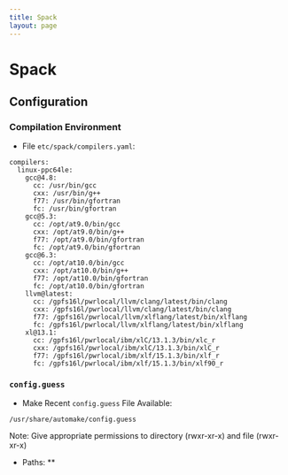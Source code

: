 ```yaml
---
title: Spack
layout: page
---
```

# Spack

## Configuration

### Compilation Environment

* File `etc/spack/compilers.yaml`:
```
compilers:
  linux-ppc64le:
    gcc@4.8:
      cc: /usr/bin/gcc
      cxx: /usr/bin/g++
      f77: /usr/bin/gfortran
      fc: /usr/bin/gfortran
    gcc@5.3:
      cc: /opt/at9.0/bin/gcc
      cxx: /opt/at9.0/bin/g++
      f77: /opt/at9.0/bin/gfortran
      fc: /opt/at9.0/bin/gfortran
    gcc@6.3:
      cc: /opt/at10.0/bin/gcc
      cxx: /opt/at10.0/bin/g++
      f77: /opt/at10.0/bin/gfortran
      fc: /opt/at10.0/bin/gfortran
    llvm@latest:
      cc: /gpfs16l/pwrlocal/llvm/clang/latest/bin/clang
      cxx: /gpfs16l/pwrlocal/llvm/clang/latest/bin/clang
      f77: /gpfs16l/pwrlocal/llvm/xlflang/latest/bin/xlflang
      fc: /gpfs16l/pwrlocal/llvm/xlflang/latest/bin/xlflang
    xl@13.1:
      cc: /gpfs16l/pwrlocal/ibm/xlC/13.1.3/bin/xlc_r
      cxx: /gpfs16l/pwrlocal/ibm/xlC/13.1.3/bin/xlC_r
      f77: /gpfs16l/pwrlocal/ibm/xlf/15.1.3/bin/xlf_r
      fc: /gpfs16l/pwrlocal/ibm/xlf/15.1.3/bin/xlf90_r
```

### `config.guess`

* Make Recent `config.guess` File Available:
```
/usr/share/automake/config.guess
```
Note: Give appropriate permissions to directory (rwxr-xr-x) and file (rwxr-xr-x)

* Paths:
**
